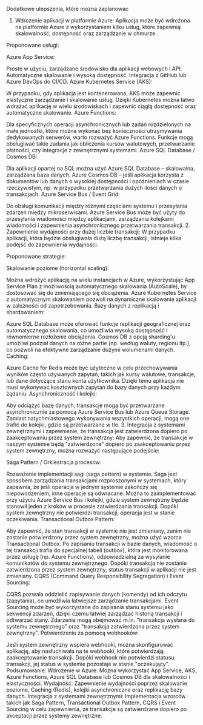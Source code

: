 Dodatkowe ulepszenia, które mozna zaplanowac

1. Wdrożenie aplikacji w platformie Azure:
Aplikacja może być wdrożona na platformie Azure z wykorzystaniem kilku usług, które zapewnią skalowalność, dostępność oraz zarządzanie w chmurze.

Proponowane usługi:

Azure App Service:

Proste w użyciu, zarządzane środowisko dla aplikacji webowych i API.
Automatyczne skalowanie i wysoką dostępność.
Integracja z GitHub lub Azure DevOps do CI/CD.
Azure Kubernetes Service (AKS):

W przypadku, gdy aplikacja jest kontenerowana, AKS może zapewnić elastyczne zarządzanie i skalowanie usług.
Dzięki Kubernetes można łatwo wdrażać aplikację w wielu środowiskach i zapewnić ciągłą dostępność oraz automatyczne skalowanie.
Azure Functions:

Dla specyficznych operacji asynchronicznych lub zadań rozdzielonych na małe jednostki, które można wykonać bez konieczności utrzymywania dedykowanych serwerów, warto rozważyć Azure Functions. Funkcje mogą obsługiwać takie zadania jak obliczenia kursów walutowych, przetwarzanie płatności, czy integracje z zewnętrznymi systemami.
Azure SQL Database / Cosmos DB:

Dla aplikacji opartej na SQL można użyć Azure SQL Database – skalowalna, zarządzana baza danych.
Azure Cosmos DB – jeśli aplikacja korzysta z dokumentów lub danych o wysokiej dostępności i opóźnieniach w czasie rzeczywistym, np. w przypadku przetwarzania dużych ilości danych o transakcjach.
Azure Service Bus / Event Grid:

Do obsługi komunikacji między różnymi częściami systemu i przesyłania zdarzeń między mikroserwisami.
Azure Service Bus może być użyty do przesyłania wiadomości między aplikacjami, zarządzania kolejkami wiadomości i zapewnienia asynchronicznego przetwarzania transakcji.
2. Zapewnienie wydajności przy dużej liczbie transakcji:
W przypadku aplikacji, która będzie obsługiwała dużą liczbę transakcji, istnieje kilka podejść do zapewnienia wydajności.

Proponowane strategie:

Skalowanie poziome (horizontal scaling):

Można wdrożyć aplikację na wielu instancjach w Azure, wykorzystując App Service Plan z możliwością automatycznego skalowania (AutoScale), by dostosować się do zmieniającego się obciążenia.
Azure Kubernetes Service z automatycznym skalowaniem pozwoli na dynamiczne skalowanie aplikacji w zależności od zapotrzebowania.
Bazy danych z replikacją i shardowaniem:

Azure SQL Database może oferować funkcje replikacji geograficznej oraz automatycznego skalowania, co umożliwia wysoką dostępność i równomierne rozłożenie obciążenia.
Cosmos DB z opcją sharding'u umożliwi podział danych na różne partie (np. według waluty, regionu itp.), co pozwoli na efektywne zarządzanie dużymi wolumenami danych.
Caching:

Azure Cache for Redis może być użyteczne w celu przechowywania wyników często używanych zapytań, takich jak kursy walutowe, transakcje, lub dane dotyczące stanu konta użytkownika. Dzięki temu aplikacja nie musi wykonywać kosztownych zapytań do bazy danych przy każdym żądaniu.
Asynchroniczność i kolejki:

Aby odciążyć bazę danych, transakcje mogą być przetwarzane asynchronicznie za pomocą Azure Service Bus lub Azure Queue Storage. Zamiast natychmiastowego wykonywania wszystkich operacji, mogą one trafić do kolejki, gdzie są przetwarzane w tle.
3. Integracja z systemami zewnętrznymi i zapewnienie, że transakcja jest zatwierdzona dopiero po zaakceptowaniu przez system zewnętrzny:
Aby zapewnić, że transakcje w naszym systemie będą "zatwierdzone" dopiero po zaakceptowaniu przez system zewnętrzny, można rozważyć następujące podejście:

Saga Pattern / Orkiestracja procesów:

Rozważenie implementacji sagi (saga pattern) w systemie. Saga jest sposobem zarządzania transakcjami rozproszonymi w systemach, który zapewnia, że jeśli operacja w jednym systemie zakończy się niepowodzeniem, inne operacje są odwracane.
Można to zaimplementować przy użyciu Azure Service Bus i kolejki, gdzie system zewnętrzny będzie stanowił jeden z kroków w procesie zatwierdzania transakcji. Dopóki system zewnętrzny nie potwierdzi transakcji, operacja jest w stanie oczekiwania.
Transactional Outbox Pattern:

Aby zapewnić, że stan transakcji w systemie nie jest zmieniany, zanim nie zostanie potwierdzony przez system zewnętrzny, można użyć wzorca Transactional Outbox.
Po zapisaniu transakcji w bazie danych, wiadomość o tej transakcji trafia do specjalnej tabeli (outbox), która jest monitorowana przez usługę (np. Azure Functions), odpowiedzialną za wysyłanie komunikatów do systemu zewnętrznego. Dopóki transakcja nie zostanie zatwierdzona przez system zewnętrzny, status transakcji w aplikacji nie jest zmieniany.
CQRS (Command Query Responsibility Segregation) i Event Sourcing:

CQRS pozwala oddzielić zapisywanie danych (komendy) od ich odczytu (zapytania), co umożliwia łatwiejsze zarządzanie transakcjami.
Event Sourcing może być wykorzystane do zapisania stanu systemu jako sekwencji zdarzeń, dzięki czemu łatwiej zarządzać historią transakcji i odtwarzać stany. Zdarzenia mogą obejmować m.in. "transakcja wysłana do systemu zewnętrznego" oraz "transakcja zatwierdzona przez system zewnętrzny".
Potwierdzenie za pomocą webhooków:

Jeśli system zewnętrzny wspiera webhooki, można skonfigurować aplikację, aby nasłuchiwała na te webhooki, które potwierdzają zaakceptowanie transakcji. Dopóki webhook nie potwierdzi statusu transakcji, jej status w systemie pozostaje w stanie "oczekujący".
Podsumowanie:
Wdrożenie w Azure: Można wykorzystać App Service, AKS, Azure Functions, Azure SQL Database lub Cosmos DB dla skalowalności i elastyczności.
Wydajność: Zapewnienie wydajności poprzez skalowanie poziome, Caching (Redis), kolejki asynchroniczne oraz replikację bazy danych.
Integracja z systemami zewnętrznymi: Implementacja wzorców takich jak Saga Pattern, Transactional Outbox Pattern, CQRS i Event Sourcing w celu zapewnienia, że transakcje są zatwierdzane dopiero po akceptacji przez systemy zewnętrzne.
